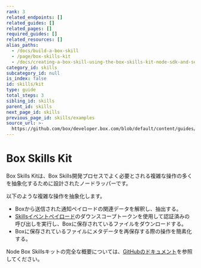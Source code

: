 ```yaml
---
rank: 3
related_endpoints: []
related_guides: []
related_pages: []
required_guides: []
related_resources: []
alias_paths:
  - /docs/build-a-box-skill
  - /page/box-skills-kit
  - /docs/creating-a-box-skill-using-the-box-skills-kit-node-sdk-and-serverless
category_id: skills
subcategory_id: null
is_index: false
id: skills/kit
type: guide
total_steps: 3
sibling_id: skills
parent_id: skills
next_page_id: skills
previous_page_id: skills/examples
source_url: >-
  https://github.com/box/developer.box.com/blob/default/content/guides/skills/kit.md
---
```

# Box Skills Kit

Box Skills Kitは、Box Skills開発プロセスでよく必要とされる複雑な操作の多くを抽象化するために設計されたノードラッパーです。

以下のような複雑な操作を抽象化します。

* Boxから送信された通知ペイロードの関連データを解釈し、抽出する。
* [Skillsイベントペイロード](guide://skills/handle/payload)のダウンスコープトークンを使用して認証済みの呼び出しを実行し、Boxに保存されているファイルをダウンロードする。
* Boxに保存されているファイルにメタデータを再保存する際の操作を簡素化する。

Node Box Skillsキットの完全な概要については、[GitHubのドキュメント][github-skills-kit]を参照してください。

[github-skills-kit]: https://github.com/box/box-skills-kit-nodejs/tree/master/skills-kit-library
